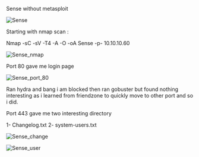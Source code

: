 Sense without metasploit

![Sense](https://user-images.githubusercontent.com/55708909/91535131-501cfb00-e930-11ea-89a7-5941a56fc649.png)


Starting with nmap scan :

Nmap -sC -sV -T4 -A -O -oA Sense -p- 10.10.10.60

![Sense_nmap](https://user-images.githubusercontent.com/55708909/91535378-aee27480-e930-11ea-8d72-59229acb99c4.png)

Port 80 gave me login page

![Sense_port_80](https://user-images.githubusercontent.com/55708909/91535640-16002900-e931-11ea-8cb1-102cee2e6b5d.png)

Ran hydra and bang i am blocked then ran gobuster but found nothing interesting as i learned from friendzone to quickly move to other port and so i did.

Port 443 gave me two interesting directory 

1- Changelog.txt
2- system-users.txt

![Sense_change](https://user-images.githubusercontent.com/55708909/91538838-10f1a880-e936-11ea-9b8f-075639b01142.png)

![Sense_user](https://user-images.githubusercontent.com/55708909/91539110-734aa900-e936-11ea-8bee-0a2f56435362.png)



